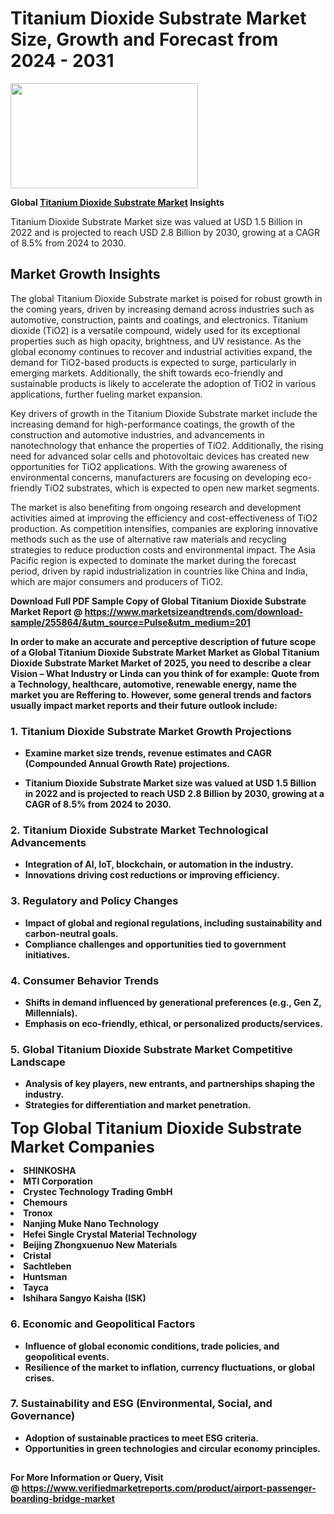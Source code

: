 <H1>Titanium Dioxide Substrate Market Size, Growth and Forecast from 2024 - 2031</H1><img class="aligncenter size-medium wp-image-584254" src="https://thirdeyenews.in/wp-content/uploads/2024/09/Global-Market-Research-300x168.jpeg" alt="" width="300" height="168" /><p><strong>Global&nbsp;<a href="https://www.marketsizeandtrends.com/download-sample/255864/&amp;utm_source=Pulse&amp;utm_medium=201">Titanium Dioxide Substrate Market</a> Insights</strong></p><p>Titanium Dioxide Substrate Market size was valued at USD 1.5 Billion in 2022 and is projected to reach USD 2.8 Billion by 2030, growing at a CAGR of 8.5% from 2024 to 2030.</p><p><h2>Market Growth Insights</h2> <p>The global Titanium Dioxide Substrate market is poised for robust growth in the coming years, driven by increasing demand across industries such as automotive, construction, paints and coatings, and electronics. Titanium dioxide (TiO2) is a versatile compound, widely used for its exceptional properties such as high opacity, brightness, and UV resistance. As the global economy continues to recover and industrial activities expand, the demand for TiO2-based products is expected to surge, particularly in emerging markets. Additionally, the shift towards eco-friendly and sustainable products is likely to accelerate the adoption of TiO2 in various applications, further fueling market expansion.</p> <p><strong></strong></p> <p>Key drivers of growth in the Titanium Dioxide Substrate market include the increasing demand for high-performance coatings, the growth of the construction and automotive industries, and advancements in nanotechnology that enhance the properties of TiO2. Additionally, the rising need for advanced solar cells and photovoltaic devices has created new opportunities for TiO2 applications. With the growing awareness of environmental concerns, manufacturers are focusing on developing eco-friendly TiO2 substrates, which is expected to open new market segments.</p> <p>The market is also benefiting from ongoing research and development activities aimed at improving the efficiency and cost-effectiveness of TiO2 production. As competition intensifies, companies are exploring innovative methods such as the use of alternative raw materials and recycling strategies to reduce production costs and environmental impact. The Asia Pacific region is expected to dominate the market during the forecast period, driven by rapid industrialization in countries like China and India, which are major consumers and producers of TiO2.</p> <p><strong></p><p><span class=""><strong>Download Full PDF Sample Copy of Global Titanium Dioxide Substrate Market Report</strong> @ <a href="https://www.marketsizeandtrends.com/download-sample/255864/&amp;utm_source=Pulse&amp;utm_medium=201" target="_blank">https://www.marketsizeandtrends.com/download-sample/255864/&amp;utm_source=Pulse&amp;utm_medium=201</a></span></p><p>In order to make an accurate and perceptive description of future scope of a Global&nbsp;Titanium Dioxide Substrate Market Market as Global&nbsp;Titanium Dioxide Substrate Market Market of 2025, you need to describe a clear Vision &ndash; What Industry or Linda can you think of for example: Quote from a Technology, healthcare, automotive, renewable energy, name the market you are Reffering to. However, some general trends and factors usually impact market reports and their future outlook include:</p><h3>1.&nbsp;<strong>Titanium Dioxide Substrate Market Growth Projections</strong></h3><ul><li>Examine market size trends, revenue estimates and CAGR (Compounded Annual Growth Rate) projections.</li><li><p>Titanium Dioxide Substrate Market size was valued at USD 1.5 Billion in 2022 and is projected to reach USD 2.8 Billion by 2030, growing at a CAGR of 8.5% from 2024 to 2030.</p></li></ul><h3>2.&nbsp;<strong>Titanium Dioxide Substrate Market Technological Advancements</strong></h3><ul><li>Integration of AI, IoT, blockchain, or automation in the industry.</li><li>Innovations driving cost reductions or improving efficiency.</li></ul><h3>3.&nbsp;<strong>Regulatory and Policy Changes</strong></h3><ul><li>Impact of global and regional regulations, including sustainability and carbon-neutral goals.</li><li>Compliance challenges and opportunities tied to government initiatives.</li></ul><h3>4.&nbsp;<strong>Consumer Behavior Trends</strong></h3><ul><li>Shifts in demand influenced by generational preferences (e.g., Gen Z, Millennials).</li><li>Emphasis on eco-friendly, ethical, or personalized products/services.</li></ul><h3>5.&nbsp;<strong>Global Titanium Dioxide Substrate Market Competitive Landscape</strong></h3><ul><li>Analysis of key players, new entrants, and partnerships shaping the industry.</li><li>Strategies for differentiation and market penetration.</li></ul><p data-pm-slice="1 1 []"><span style="color: inherit; font-family: inherit; font-size: 25px;">Top Global Titanium Dioxide Substrate Market Companies</span></p><div class="" data-test-id=""><p><li>SHINKOSHA</li><li> MTI Corporation</li><li> Crystec Technology Trading GmbH</li><li> Chemours</li><li> Tronox</li><li> Nanjing Muke Nano Technology</li><li> Hefei Single Crystal Material Technology</li><li> Beijing Zhongxuenuo New Materials</li><li> Cristal</li><li> Sachtleben</li><li> Huntsman</li><li> Tayca</li><li> Ishihara Sangyo Kaisha (ISK)</li></p></div><h3>6.&nbsp;<strong>Economic and Geopolitical Factors</strong></h3><ul><li>Influence of global economic conditions, trade policies, and geopolitical events.</li><li>Resilience of the market to inflation, currency fluctuations, or global crises.</li></ul><h3>7.&nbsp;<strong>Sustainability and ESG (Environmental, Social, and Governance)</strong></h3><ul><li>Adoption of sustainable practices to meet ESG criteria.</li><li>Opportunities in green technologies and circular economy principles.</li></ul><h2><strong style="font-size: 14px;">For More Information or Query, Visit @&nbsp;</strong><a style="background-color: #ffffff; font-size: 14px;" href="https://www.marketsizeandtrends.com/report/titanium-dioxide-substrate-market/" target="_blank">https://www.verifiedmarketreports.com/product/airport-passenger-boarding-bridge-market</a></h2>
